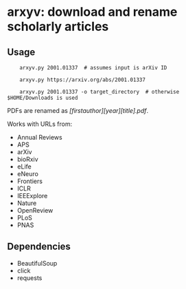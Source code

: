 # arxyv: download and rename scholarly articles

## Usage

        arxyv.py 2001.01337  # assumes input is arXiv ID

        arxyv.py https://arxiv.org/abs/2001.01337

        arxyv.py 2001.01337 -o target_directory  # otherwise $HOME/Downloads is used

PDFs are renamed as *[firstauthor]_[year]_[title].pdf*.

Works with URLs from:

* Annual Reviews
* APS
* arXiv
* bioRxiv
* eLife
* eNeuro
* Frontiers
* ICLR
* IEEExplore
* Nature
* OpenReview
* PLoS
* PNAS

## Dependencies

* BeautifulSoup
* click
* requests
